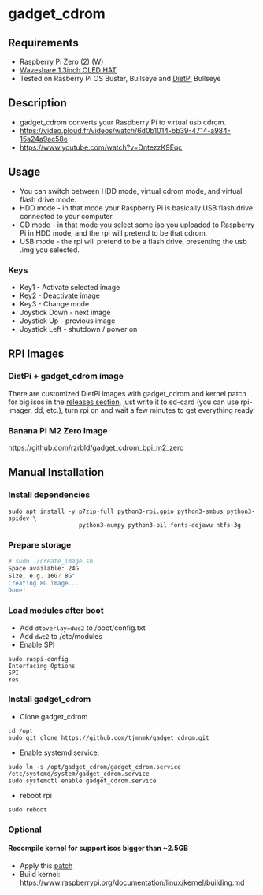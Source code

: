 # gadget\_cdrom
## Requirements
* Raspberry Pi Zero (2) (W)
* [Waveshare 1.3inch OLED HAT](https://www.waveshare.com/wiki/1.3inch_OLED_HAT)
* Tested on Rasberry Pi OS Buster, Bullseye and [DietPi](https://dietpi.com) Bullseye

## Description
* gadget\_cdrom converts your Raspberry Pi to virtual usb cdrom.
* https://video.ploud.fr/videos/watch/6d0b1014-bb39-4714-a984-15a24a9ac58e
* https://www.youtube.com/watch?v=DntezzK9Eqc

## Usage
* You can switch between HDD mode, virtual cdrom mode, and virtual flash drive mode.
* HDD mode - in that mode your Raspberry Pi is basically USB flash drive connected to your computer.
* CD mode - in that mode you select some iso you uploaded to Raspberry Pi in
  HDD mode, and the rpi will pretend to be that cdrom.
* USB mode - the rpi will pretend to be a flash drive, presenting the usb .img
  you selected.

### Keys
* Key1 - Activate selected image
* Key2 - Deactivate image
* Key3 - Change mode
* Joystick Down - next image
* Joystick Up - previous image
* Joystick Left - shutdown / power on

## RPI Images
### DietPi + gadget_cdrom image
There are customized DietPi images with gadget_cdrom and kernel patch for big isos in the [releases section](https://github.com/tjmnmk/gadget_cdrom/releases), just write it to sd-card (you can use rpi-imager, dd, etc.), turn rpi on and wait a few minutes to get everything ready.

### Banana Pi M2 Zero Image
https://github.com/rzrbld/gadget_cdrom_bpi_m2_zero

## Manual Installation
### Install dependencies
```
sudo apt install -y p7zip-full python3-rpi.gpio python3-smbus python3-spidev \
                    python3-numpy python3-pil fonts-dejavu ntfs-3g
```

### Prepare storage
```sh
# sudo ./create_image.sh
Space available: 24G
Size, e.g. 16G? 8G"
Creating 8G image...
Done!
```

### Load modules after boot
* Add ```dtoverlay=dwc2``` to /boot/config.txt
* Add ```dwc2``` to /etc/modules
* Enable SPI
```
sudo raspi-config
Interfacing Options
SPI
Yes
```

### Install gadget\_cdrom
* Clone gadget_cdrom
```
cd /opt
sudo git clone https://github.com/tjmnmk/gadget_cdrom.git
```
* Enable systemd service:
```
sudo ln -s /opt/gadget_cdrom/gadget_cdrom.service /etc/systemd/system/gadget_cdrom.service
sudo systemctl enable gadget_cdrom.service
```
* reboot rpi
```
sudo reboot
```

### Optional
#### Recompile kernel for support isos bigger than ~2.5GB
* Apply this [patch](../master/tools/kernel/00-remove_iso_limit.patch)
* Build kernel: https://www.raspberrypi.org/documentation/linux/kernel/building.md
